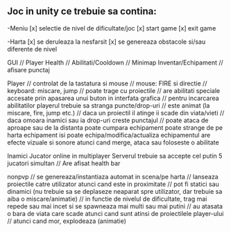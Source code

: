 ## Joc in unity ce trebuie sa contina:

-Meniu
 [x] selectie de nivel de dificultate/joc
 [x] start game
 [x] exit game

-Harta
 [x] se deruleaza la nesfarsit
 [x] se genereaza obstacole si/sau diferente de nivel
    
GUI
// Player Health
// Abilitati/Cooldown
// Minimap
Inventar/Echipament
// afisare punctaj
    
Player
// controlat de la tastatura si mouse
// mouse: FIRE si directie
// keyboard: miscare, jump
// poate trage cu proiectile
// are abilitati speciale accesate prin apasarea unui buton in interfata grafica
// pentru incarcarea abilitatilor playerul trebuie sa stranga puncte/drop-uri
// este animat (la miscare, fire, jump etc.)
// daca un proiectil il atinge ii scade din viata/vieti
// daca omoara inamici sau ia drop-uri creste punctajul
// poate ataca de aproape sau de la distanta
poate cumpara echipament
poate strange de pe harta echipament
isi poate echipa/modifica/actualiza echipamentul
are efecte vizuale si sonore atunci cand merge, ataca sau foloseste o abilitate

Inamici
Jucator online in multiplayer
Serverul trebuie sa accepte cel putin 5 jucatori simultan
// Are afisat health bar

nonpvp
// se genereaza/instantiaza automat in scena/pe harta
// lanseaza proiectile catre utilizator atunci cand este in proximitate
// pot fi statici sau dinamici (nu trebuie sa se deplaseze neaparat spre utilizator, dar trebuie sa aiba o miscare/animatie)
// in functie de nivelul de dificultate, trag mai repede sau mai incet si se spawneaza mai multi sau mai putini
// au atasata o bara de viata care scade atunci cand sunt atinsi de proiectilele player-ului
// atunci cand mor, explodeaza (animatie)

